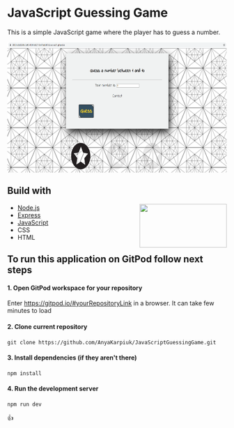 # JavaScript Guessing Game
This is a simple JavaScript game where the player has to guess a number. 

<img align="center" width="510" height="300" src="1.PNG">

## Build with
<img align="right" width="200" height="100" src="https://i.morioh.com/8c8203b86e.png">

- [Node.js](https://nodejs.org/en/)
- [Express](https://expressjs.com/)
- [JavaScript](https://www.javascript.com/)
- CSS
- HTML

## To run this application on GitPod follow next steps 

#### 1. Open GitPod workspace for your repository
Enter https://gitpod.io/#yourRepositoryLink in a browser. It can take few minutes to load

#### 2. Clone current repository
```linux
git clone https://github.com/AnyaKarpiuk/JavaScriptGuessingGame.git
```

#### 3. Install dependencies (if they aren't there)
```linux
npm install
```

#### 4. Run the development server
```linux
npm run dev
```

:+1:
